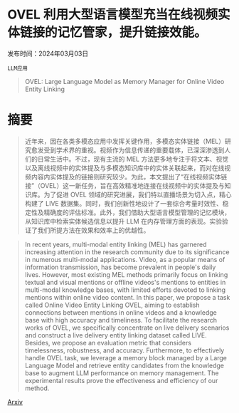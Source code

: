 # OVEL 利用大型语言模型充当在线视频实体链接的记忆管家，提升链接效能。

发布时间：2024年03月03日

`LLM应用`

> OVEL: Large Language Model as Memory Manager for Online Video Entity Linking

# 摘要

> 近年来，因在各类多模态应用中发挥关键作用，多模态实体链接（MEL）研究愈发受到学术界的重视。视频作为信息传递的重要载体，已深深渗透到人们的日常生活中。不过，现有主流的 MEL 方法更多地专注于将文本、视觉以及离线视频中的实体提及与多模态知识库中的实体关联起来，而对在线视频内容内实体提及的链接则研究较少。为此，本文提出了“在线视频实体链接”（OVEL）这一新任务，旨在高效精准地连接在线视频中的实体提及与知识库。为了促进 OVEL 领域的研究进展，我们特以直播场景为切入点，精心构建了 LIVE 数据集。同时，我们创新性地设计了一套综合考量时效性、稳定性及精确度的评估标准。此外，我们借助大型语言模型管理的记忆模块，从知识库中检索实体候选信息以提升 LLM 在内存管理方面的表现。实验验证了我们所提方法在效果和效率上的优越性。

> In recent years, multi-modal entity linking (MEL) has garnered increasing attention in the research community due to its significance in numerous multi-modal applications. Video, as a popular means of information transmission, has become prevalent in people's daily lives. However, most existing MEL methods primarily focus on linking textual and visual mentions or offline videos's mentions to entities in multi-modal knowledge bases, with limited efforts devoted to linking mentions within online video content. In this paper, we propose a task called Online Video Entity Linking OVEL, aiming to establish connections between mentions in online videos and a knowledge base with high accuracy and timeliness. To facilitate the research works of OVEL, we specifically concentrate on live delivery scenarios and construct a live delivery entity linking dataset called LIVE. Besides, we propose an evaluation metric that considers timelessness, robustness, and accuracy. Furthermore, to effectively handle OVEL task, we leverage a memory block managed by a Large Language Model and retrieve entity candidates from the knowledge base to augment LLM performance on memory management. The experimental results prove the effectiveness and efficiency of our method.

[Arxiv](https://arxiv.org/abs/2403.01411)